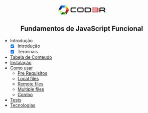 <p align="center">
    <a href="https://unform.dev">
        <img src="logo.png" width="30%" />
    </a>
</p>

<h2 align="center">Fundamentos de JavaScript Funcional</h2>


<!--ts-->
* Introdução
    - [x] Introdução
    - [x] Terminais
* [Tabela de Conteudo](#tabela-de-conteudo)
* [Instalação](#instalacao)
* [Como usar](#como-usar)
    * [Pre Requisitos](#pre-requisitos)
    * [Local files](#local-files)
    * [Remote files](#remote-files)
    * [Multiple files](#multiple-files)
    * [Combo](#combo)
* [Tests](#testes)
* [Tecnologias](#tecnologias)
<!--te-->
